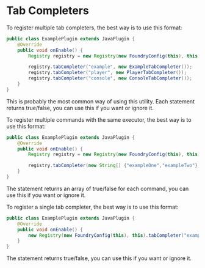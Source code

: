 # Tab Completers

To register multiple tab completers, the best way is to use this format:
```java
public class ExamplePlugin extends JavaPlugin {
    @Override
    public void onEnable() {
        Registry registry = new Registry(new FoundryConfig(this), this);

        registry.tabCompleter("example", new ExampleTabCompleter());
        registry.tabCompleter("player", new PlayerTabCompleter());
        registry.tabCompleter("console", new ConsoleTabCompleter());
    }
}
```
This is probably the most common way of using this utility. Each statement returns true/false, you can use this if you want or ignore it.

To register multiple commands with the same executor, the best way is to use this format:
```java
public class ExamplePlugin extends JavaPlugin {
    @Override
    public void onEnable() {
        Registry registry = new Registry(new FoundryConfig(this), this);

        registry.tabCompleter(new String[] {"exampleOne","exampleTwo"}, new ExampleTabCompleter());
    }
}
```
The statement returns an array of true/false for each command, you can use this if you want or ignore it.

To register a single tab completer, the best way is to use this format:
```java
public class ExamplePlugin extends JavaPlugin {
    @Override
    public void onEnable() {
        new Registry(new FoundryConfig(this), this).tabCompleter("example", new ExampleTabCompleter());
    }
}
```
The statement returns true/false, you can use this if you want or ignore it.
